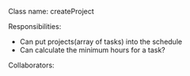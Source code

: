 Class name: createProject

Responsibilities:
* Can put projects(array of tasks) into the schedule
* Can calculate the minimum hours for a task?

Collaborators: